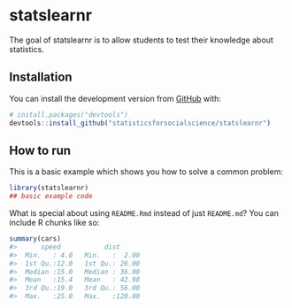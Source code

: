 
<!-- README.md is generated from README.Rmd. Please edit that file -->

# statslearnr

<!-- badges: start -->

<!-- badges: end -->

The goal of statslearnr is to allow students to test their knowledge
about statistics.

## Installation

You can install the development version from
[GitHub](https://github.com/) with:

``` r
# install.packages("devtools")
devtools::install_github("statisticsforsocialscience/statslearnr")
```

## How to run

This is a basic example which shows you how to solve a common problem:

``` r
library(statslearnr)
## basic example code
```

What is special about using `README.Rmd` instead of just `README.md`?
You can include R chunks like so:

``` r
summary(cars)
#>      speed           dist       
#>  Min.   : 4.0   Min.   :  2.00  
#>  1st Qu.:12.0   1st Qu.: 26.00  
#>  Median :15.0   Median : 36.00  
#>  Mean   :15.4   Mean   : 42.98  
#>  3rd Qu.:19.0   3rd Qu.: 56.00  
#>  Max.   :25.0   Max.   :120.00
```
